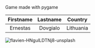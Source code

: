 Game made with pygame

|Firstname  | Lastname  | Country  |
|:---------:|:---------:|:--------:|
|Ernestas   |Dovgialo   | Lithuania|


![flavien-HNgulLDTNj8-unsplash](https://user-images.githubusercontent.com/85736827/177948703-2478c2ac-fa6b-422d-9f8f-2971d22364dd.jpg)
